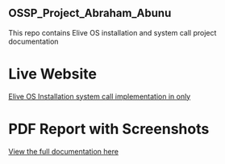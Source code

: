 ## OSSP_Project_Abraham_Abunu
This repo contains Elive OS installation and system call project documentation

# Live Website  
[Elive OS Installation system call implementation in only](https://ababu1212.github.io/OSSP_Project_Abraham_Abunu/)
# PDF Report with Screenshots  
[View the full documentation here](https://raw.githubusercontent.com/Ababu1212/OSSP_Project_Abraham_Abunu/main/OSSP_Report.pdf)
